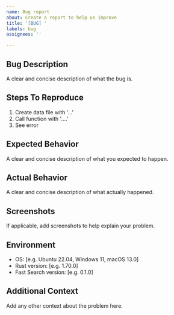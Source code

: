 ```yaml
---
name: Bug report
about: Create a report to help us improve
title: '[BUG] '
labels: bug
assignees: ''

---
```


## Bug Description
A clear and concise description of what the bug is.

## Steps To Reproduce
1. Create data file with '...'
2. Call function with '....'
3. See error

## Expected Behavior
A clear and concise description of what you expected to happen.

## Actual Behavior
A clear and concise description of what actually happened.

## Screenshots
If applicable, add screenshots to help explain your problem.

## Environment
- OS: [e.g. Ubuntu 22.04, Windows 11, macOS 13.0]
- Rust version: [e.g. 1.70.0]
- Fast Search version: [e.g. 0.1.0]

## Additional Context
Add any other context about the problem here.
